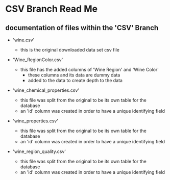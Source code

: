 # CSV Branch Read Me

## documentation of files within the 'CSV' Branch

* 'wine.csv'
  * this is the original downloaded data set csv file

* 'Wine_RegionColor.csv'
  * this file has the added columns of 'Wine Region' and 'Wine Color'
    * these columns and its data are dummy data
    * added to the data to create depth to the data

* 'wine_chemical_properties.csv'
  * this file was split from the original to be its own table for the database
  * an 'id' column was created in order to have a unique identifying field

* 'wine_properties.csv'
  * this file was split from the original to be its own table for the database
  * an 'id' column was created in order to have a unique identifying field
  
* 'wine_region_quality.csv'
  * this file was split from the original to be its own table for the database
  * an 'id' column was created in order to have a unique identifying field

